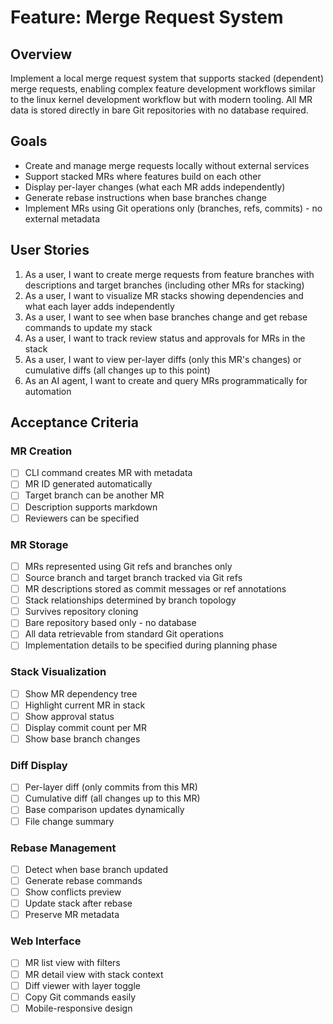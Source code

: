 # Feature: Merge Request System

## Overview
Implement a local merge request system that supports stacked (dependent) merge requests, enabling complex feature development workflows similar to the linux kernel development workflow but with modern tooling. All MR data is stored directly in bare Git repositories with no database required.

## Goals
- Create and manage merge requests locally without external services
- Support stacked MRs where features build on each other
- Display per-layer changes (what each MR adds independently)
- Generate rebase instructions when base branches change
- Implement MRs using Git operations only (branches, refs, commits) - no external metadata

## User Stories

1. As a user, I want to create merge requests from feature branches with descriptions and target branches (including other MRs for stacking)
2. As a user, I want to visualize MR stacks showing dependencies and what each layer adds independently
3. As a user, I want to see when base branches change and get rebase commands to update my stack
4. As a user, I want to track review status and approvals for MRs in the stack
5. As a user, I want to view per-layer diffs (only this MR's changes) or cumulative diffs (all changes up to this point)
6. As an AI agent, I want to create and query MRs programmatically for automation

## Acceptance Criteria

### MR Creation
- [ ] CLI command creates MR with metadata
- [ ] MR ID generated automatically
- [ ] Target branch can be another MR
- [ ] Description supports markdown
- [ ] Reviewers can be specified

### MR Storage
- [ ] MRs represented using Git refs and branches only
- [ ] Source branch and target branch tracked via Git refs
- [ ] MR descriptions stored as commit messages or ref annotations
- [ ] Stack relationships determined by branch topology
- [ ] Survives repository cloning
- [ ] Bare repository based only - no database
- [ ] All data retrievable from standard Git operations
- [ ] Implementation details to be specified during planning phase

### Stack Visualization
- [ ] Show MR dependency tree
- [ ] Highlight current MR in stack
- [ ] Show approval status
- [ ] Display commit count per MR
- [ ] Show base branch changes

### Diff Display
- [ ] Per-layer diff (only commits from this MR)
- [ ] Cumulative diff (all changes up to this MR)
- [ ] Base comparison updates dynamically
- [ ] File change summary

### Rebase Management
- [ ] Detect when base branch updated
- [ ] Generate rebase commands
- [ ] Show conflicts preview
- [ ] Update stack after rebase
- [ ] Preserve MR metadata

### Web Interface
- [ ] MR list view with filters
- [ ] MR detail view with stack context
- [ ] Diff viewer with layer toggle
- [ ] Copy Git commands easily
- [ ] Mobile-responsive design
